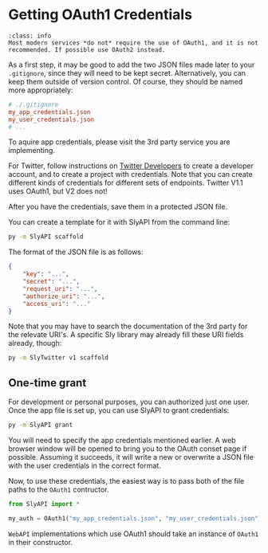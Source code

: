 # Getting OAuth1 Credentials

```{admonition} OAuth1 is superceded.
:class: info
Most modern services *do not* require the use of OAuth1, and it is not recommended. If possible use OAuth2 instead.
```

As a first step, it may be good to add the two JSON files made later to your `.gitignore`, since they will need to be kept secret. Alternatively, you can keep them outside of version control. Of course, they should be named more appropriately:

```ini
# ./.gitignore
my_app_credentials.json
my_user_credentials.json
# ...
```

To aquire app credentials, please visit the 3rd party service you are implementing.

For Twitter, follow instructions on [Twitter Developers](https://dev.twitter.com) to create a developer account, and to create a project with credentials. Note that you can create different kinds of credentials for different sets of endpoints. Twitter V1.1 uses OAuth1, but V2 does not!

After you have the credentials, save them in a protected JSON file.

You can create a template for it with SlyAPI from the command line:

```sh
py -m SlyAPI scaffold
```

The format of the JSON file is as follows:

```json
{
    "key": "...",
    "secret": "...",
    "request_uri": "...",
    "authorize_uri": "...",
    "access_uri": "..."
}
```

Note that you may have to search the documentation of the 3rd party for the relevate URI's.
A specific Sly library may already fill these URI fields already, though:

```sh
py -m SlyTwitter v1 scaffold
```

## One-time grant

For development or personal purposes, you can authorized just one user. Once the app file is set up, you can use SlyAPI to grant credentials:

```sh
py -m SlyAPI grant
```

You will need to specify the app credentials mentioned earlier. A web browser window will be opened to bring you to the OAuth conset page if possible. Assuming it succeeds, it will write a new or overwrite a JSON file with the user credentials in the correct format.

Now, to use these credentials, the easiest way is to pass both of the file paths to the `OAuth1` contructor.

```py
from SlyAPI import *

my_auth = OAuth1("my_app_credentials.json", "my_user_credentials.json")
```
`WebAPI` implementations which use OAuth1 should take an instance of `OAuth1` in their constructor.